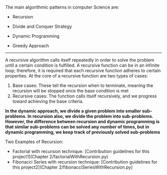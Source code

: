 The main algorithmic patterns in computer Science are:
* Recursion

* Divide and Conquer Strategy

* Dynamic Programming

* Greedy Approach

---------------------------------

A recursive algorithm calls itself repeatedly in order to solve the problem until a certain condition is fulfilled. A recursive function can be in an infinite loop; therefore, it is required that each recursive function adheres to certain properties. At the core of a recursive function are two types of cases:

1. Base cases: These tell the recursion when to terminate, meaning the recursion will be stopped once the base condition is met
2. Recursive cases: The function calls itself recursively, and we progress toward achieving the base criteria.

**In the dynamic approach, we divide a given problem into smaller sub-problems. In recursion also, we divide the problem into sub-problems. However, the difference between recursion and dynamic programming is that similar sub-problems can be solved any number of times, but in dynamic programming, we keep track of previously solved sub-problems**

Two Examples of Recursion:
* Factorial with recursion technique: [Contribution guidelines for this project1](Chapter 2/factorialWithRecursion.py)
* Fibonacci Series with recursion technique: [Contribution guidelines for this project2](Chapter 2/fibonacciSeriesWithRecursion.py)
